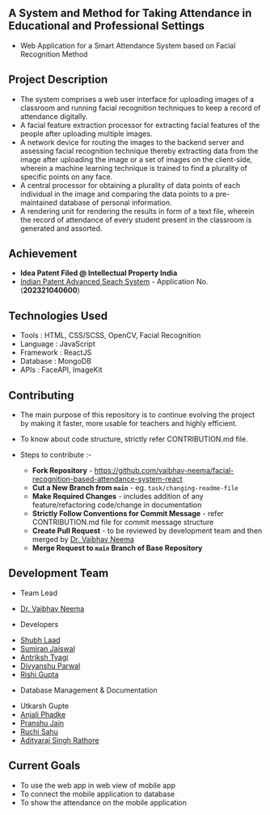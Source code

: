## A System and Method for Taking Attendance in Educational and Professional Settings

- Web Application for a Smart Attendance System based on Facial Recognition Method

## Project Description

- The system comprises a web user interface for uploading images of a classroom and running facial recognition techniques to keep a record of attendance digitally.
- A facial feature extraction processor for extracting facial features of the people after uploading multiple images.
- A network device for routing the images to the backend server and assessing facial recognition technique thereby extracting data from the image after uploading the image or a set of images on the client-side, wherein a machine learning technique is trained to find a plurality of specific points on any face.
- A central processor for obtaining a plurality of data points of each individual in the image and comparing the data points to a pre-maintained database of personal information.
- A rendering unit for rendering the results in form of a text file, wherein the record of attendance of every student present in the classroom is generated and assorted.

## Achievement

- **Idea Patent Filed @ Intellectual Property India**
- [Indian Patent Advanced Seach System](https://iprsearch.ipindia.gov.in/PublicSearch/PublicationSearch/ApplicationStatus) - Application No. (**202321040600**)

## Technologies Used

- Tools : HTML, CSS/SCSS, OpenCV, Facial Recognition
- Language : JavaScript
- Framework : ReactJS
- Database : MongoDB
- APIs : FaceAPI, ImageKit

## Contributing

- The main purpose of this repository is to continue evolving the project by making it faster, more usable for teachers and highly efficient.
- To know about code structure, strictly refer CONTRIBUTION.md file.

- Steps to contribute :-
  - **Fork Repository** - https://github.com/vaibhav-neema/facial-recognition-based-attendance-system-react
  - **Cut a New Branch from `main`** - eg. `task/changing-readme-file`
  - **Make Required Changes** - includes addition of any feature/refactoring code/change in documentation
  - **Strictly Follow Conventions for Commit Message** - refer CONTRIBUTION.md file for commit message structure
  - **Create Pull Request** - to be reviewed by development team and then merged by [Dr. Vaibhav Neema](https://www.linkedin.com/in/dr-vaibhav-neema-5981677a/)
  - **Merge Request to `main` Branch of Base Repository**

## Development Team

- Team Lead

* [Dr. Vaibhav Neema](https://www.linkedin.com/in/dr-vaibhav-neema-5981677a/)

- Developers

* [Shubh Laad](https://www.linkedin.com/in/shubh-laad-890a171aa/)
* [Sumiran Jaiswal](https://www.linkedin.com/in/sumiran-jaiswal-b8199a21b/)
* [Antriksh Tyagi](https://www.linkedin.com/in/antrikshtyagi/)
* [Divyanshu Parwal](https://www.linkedin.com/in/divyanshu-parwal/)
* [Rishi Gupta](https://www.linkedin.com/in/rishi-gupta-027298204/)

- Database Management & Documentation

* Utkarsh Gupte
* [Anjali Phadke](https://www.linkedin.com/in/anjali-phadke-604986251/)
* [Pranshu Jain](https://www.linkedin.com/in/pranshu-jain-7689041a5/)
* [Ruchi Sahu](https://www.linkedin.com/in/ruchi-sahu/)
* [Adityaraj Singh Rathore](https://www.linkedin.com/in/adityaraj-singh-rathore/)

## Current Goals

- To use the web app in web view of mobile app
- To connect the mobile application to database
- To show the attendance on the mobile application
